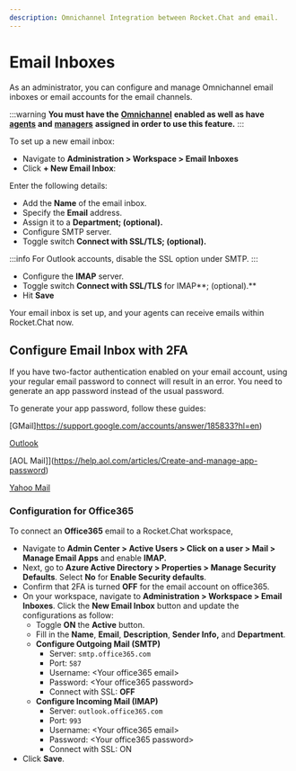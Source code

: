 ```yaml
---
description: Omnichannel Integration between Rocket.Chat and email.
---
```


# Email Inboxes

As an administrator, you can configure and manage Omnichannel email inboxes or email accounts for the email channels.

:::warning
**You must have the** [**Omnichannel**](https://docs.rocket.chat/guides/administration/settings/omnichannel-admins-guide#enable-omnichannel) **enabled as well as have** [**agents**](../omnichannel/agents.md) **and** [**managers**](../omnichannel/managers.md) **assigned in order to use this feature.**
:::

To set up a new email inbox:

* Navigate to **Administration > Workspace > Email Inboxes**
* Click **+ New Email Inbox**:

Enter the following details:

* Add the **Name** of the email inbox.
* Specify the **Email** address.
* Assign it to a **Department; (optional).**
* Configure SMTP server.
* Toggle switch **Connect with SSL/TLS; (optional).**

:::info
For Outlook accounts, disable the SSL option under SMTP.
:::

* Configure the **IMAP** server.
* &#x20;Toggle switch **Connect with SSL/TLS** for IMAP**; (optional).**
* Hit **Save**

Your email inbox is set up, and your agents can receive emails within Rocket.Chat now.

## Configure Email Inbox with 2FA

If you have two-factor authentication enabled on your email account, using your regular email password to connect will result in an error. You need to generate an app password instead of the usual password.

To generate your app password, follow these guides:

[GMail]https://support.google.com/accounts/answer/185833?hl=en)

[Outlook](Ahttps://support.microsoft.com/en-gb/account-billing/manage-app-passwords-for-two-step-verification-d6dc8c6d-4bf7-4851-ad95-6d07799387e9)

[AOL Mail]](https://help.aol.com/articles/Create-and-manage-app-password)

[Yahoo Mail](https://help.yahoo.com/kb/generate-manage-third-party-passwords-sln15241.html?guccounter=1&guce_referrer=aHR0cHM6Ly9hcHAuZ2l0Ym9vay5jb20vby8tTTQxZE9QdG5qTzdxSzZLQ3lydC9zL05RUndxZEY3RHk5M1E1TXcwa3pzL34vY2hhbmdlcy8yNzYvdXNlLXJvY2tldC5jaGF0L3dvcmtzcGFjZS1hZG1pbmlzdHJhdGlvbi9lbWFpbC1pbmJveGVz&guce_referrer_sig=AQAAAJCBd5ySBYp5zKTldy88sQWD60c4_0VNPPT0QoxPX4NRIyOuGmzbnvyE4GtZMaMSc6RIzd5Tne9KCxEjDzS_brd0rCs_Po6PioD9tBEOnkh5nl)

### Configuration for Office365

To connect an **Office365** email to a Rocket.Chat workspace,

* &#x20;Navigate to **Admin Center > Active Users > Click on a user > Mail > Manage Email Apps**  and enable **IMAP.**
* Next, go to **Azure Active Directory > Properties > Manage Security Defaults**. Select **No** for **Enable Security defaults**.
* Confirm that 2FA is turned **OFF** for the email account on office365.
* On your workspace, navigate to **Administration > Workspace > Email Inboxes**. Click the **New Email Inbox** button and update the configurations as follow:
  * Toggle **ON** the **Active** button.
  * Fill in the **Name**, **Email**, **Description**, **Sender Info,** and **Department**.
  * **Configure Outgoing Mail (SMTP)**
    * Server: `smtp.office365.com`
    * Port: `587`
    * Username: \<Your office365 email>
    * Password: \<Your office365 password>
    * Connect with SSL: **OFF**&#x20;
  * **Configure Incoming Mail (IMAP)**
    * Server: `outlook.office365.com`
    * Port: `993`
    * Username: \<Your office365 email>
    * Password: \<Your office365 password>
    * Connect with SSL: ON
* Click **Save**.
